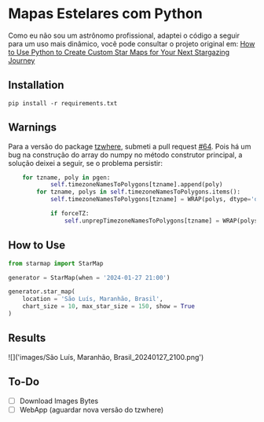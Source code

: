 # Mapas Estelares com Python

Como eu não sou um astrônomo profissional, adaptei o código a seguir para um uso mais dinâmico, você pode consultar o projeto original em: [How to Use Python to Create Custom Star Maps for Your Next Stargazing Journey](https://levelup.gitconnected.com/how-to-use-python-to-create-custom-star-maps-for-your-next-stargazing-journey-9908b421f30e)

## Installation

```
pip install -r requirements.txt
```

## Warnings

Para a versão do package [tzwhere](https://github.com/pegler/pytzwhere), submeti a pull request [#64](https://github.com/pegler/pytzwhere/pull/64). Pois há um bug na construção do array do numpy no método construtor principal, a solução deixei a seguir, se o problema persistir:

```python
    for tzname, poly in pgen:
            self.timezoneNamesToPolygons[tzname].append(poly)
        for tzname, polys in self.timezoneNamesToPolygons.items():
            self.timezoneNamesToPolygons[tzname] = WRAP(polys, dtype='object') # <- adicionar o tipo do objeto

            if forceTZ:
                self.unprepTimezoneNamesToPolygons[tzname] = WRAP(polys)
```

## How to Use

```python
from starmap import StarMap

generator = StarMap(when = '2024-01-27 21:00')

generator.star_map(
    location = 'São Luís, Maranhão, Brasil', 
    chart_size = 10, max_star_size = 150, show = True
)

```

## Results

![]('images/São Luís, Maranhão, Brasil_20240127_2100.png')

## To-Do

- [ ] Download Images Bytes
- [ ] WebApp (aguardar nova versão do tzwhere)
